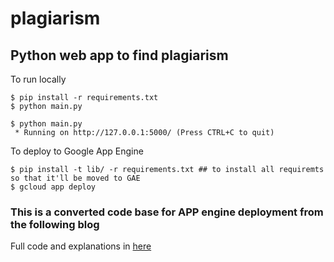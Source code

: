 # plagiarism

## Python web app to find plagiarism ##

To run locally
```
$ pip install -r requirements.txt
$ python main.py

$ python main.py 
 * Running on http://127.0.0.1:5000/ (Press CTRL+C to quit)
```
To deploy to Google App Engine
```
$ pip install -t lib/ -r requirements.txt ## to install all requiremts so that it'll be moved to GAE
$ gcloud app deploy
```
### This is a converted code base for APP engine deployment from the following blog ###
Full code and explanations in [here](http://amunategui.github.io/idea-to-pitch/index.html)